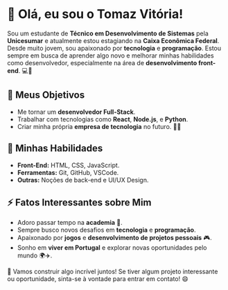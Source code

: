 # 👋 Olá, eu sou o Tomaz Vitória!

Sou um estudante de **Técnico em Desenvolvimento de Sistemas** pela **Unicesumar** e atualmente estou estagiando na **Caixa Econômica Federal**. Desde muito jovem, sou apaixonado por **tecnologia** e **programação**. Estou sempre em busca de aprender algo novo e melhorar minhas habilidades como desenvolvedor, especialmente na área de **desenvolvimento front-end**. 💻🚀

## 🎯 Meus Objetivos
- Me tornar um **desenvolvedor Full-Stack**.
- Trabalhar com tecnologias como **React**, **Node.js**, e **Python**.
- Criar minha própria **empresa de tecnologia** no futuro. 💼💡

## 💼 Minhas Habilidades
- **Front-End:** HTML, CSS, JavaScript.
- **Ferramentas:** Git, GitHub, VSCode.
- **Outras:** Noções de back-end e UI/UX Design.

## ⚡ Fatos Interessantes sobre Mim
- Adoro passar tempo na **academia** 💪.
- Sempre busco novos desafios em **tecnologia** e **programação**.
- Apaixonado por **jogos** e **desenvolvimento de projetos pessoais** 🎮.
- Sonho em **viver em Portugal** e explorar novas oportunidades pelo mundo 🌍✈️.



🔧 Vamos construir algo incrível juntos! Se tiver algum projeto interessante ou oportunidade, sinta-se à vontade para entrar em contato! 😄
